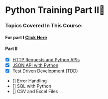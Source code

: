 # Python Training Part II:snake:

### Topics Covered In This Course:

#### For part I  [Click Here](/docs/Week3_Python%20)

#### Part II
- [x] [HTTP Requests and Python APIs](APIs)
- [x] [JSON API with Python](JSON_API)
- [x] [Test Driven Development (TDD)](Test_Driven_Development)
- [] Error Handling
- [] SQL with Python
- [] CSV and Excel Files 



